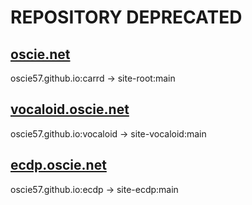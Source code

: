 # REPOSITORY DEPRECATED

## [oscie.net](https://github.com/oscie57/site-root)

oscie57.github.io:carrd -> site-root:main

## [vocaloid.oscie.net](https://github.com/oscie57/site-vocaloid)

oscie57.github.io:vocaloid -> site-vocaloid:main

## [ecdp.oscie.net](https://github.com/oscie57/site-ecdp)

oscie57.github.io:ecdp -> site-ecdp:main
